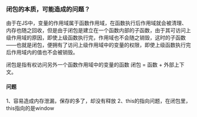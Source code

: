 ### 闭包的本质，可能造成的问题？
由于在JS中，变量的作用域属于函数作用域，在函数执行后作用域就会被清理、内存也随之回收，但是由于闭包是建立在一个函数内部的子函数，由于其可访问上级作用域的原因，即使上级函数执行完，作用域也不会随之销毁，这时的子函数——也就是闭包，便拥有了访问上级作用域中的变量的权限，即使上级函数执行完后作用域内的值也不会被销毁。

闭包是指有权访问另外一个函数作用域中的变量的函数
闭包 = 函数 + 外部上下文。

#### 问题
1、容易造成内存泄漏，保存的多了，却没有释放
2、this的指向问题，在闭包里，this指向的是window
